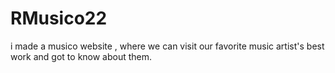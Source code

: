 # RMusico22
i made a musico website , where we can visit our favorite music artist's best work and got to know about them.
